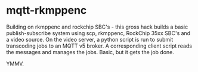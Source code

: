 # mqtt-rkmppenc

Building on rkmppenc and rockchip SBC's - this gross hack builds a basic publish-subscribe system using scp, rkmppenc, RockChip 35xx SBC's and a video source. On the video server, a python script is run to submit transcoding jobs to an MQTT v5 broker. A corresponding client
script reads the messages and manages the jobs. Basic, but it gets the job done.

YMMV.
